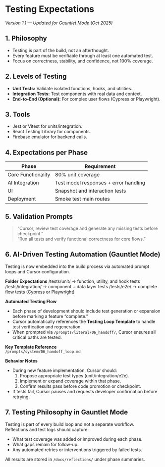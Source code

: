 # Testing Expectations  
_Version 1.1 — Updated for Gauntlet Mode (Oct 2025)_


## 1. Philosophy
- Testing is part of the build, not an afterthought.  
- Every feature must be verifiable through at least one automated test.  
- Focus on correctness, stability, and confidence, not 100% coverage.  


## 2. Levels of Testing
- **Unit Tests:** Validate isolated functions, hooks, and utilities.  
- **Integration Tests:** Test components with real data and context.  
- **End-to-End (Optional):** For complex user flows (Cypress or Playwright).  


## 3. Tools
- Jest or Vitest for units/integration.  
- React Testing Library for components.  
- Firebase emulator for backend calls.  


## 4. Expectations per Phase
| Phase | Requirement |
|--------|--------------|
| Core Functionality | 80% unit coverage |
| AI Integration | Test model responses + error handling |
| UI | Snapshot and interaction tests |
| Deployment | Smoke test main routes |


## 5. Validation Prompts
> “Cursor, review test coverage and generate any missing tests before checkpoint.”  
> “Run all tests and verify functional correctness for core flows.”  


## 6. AI-Driven Testing Automation (Gauntlet Mode)

Testing is now embedded into the build process via automated prompt loops and Cursor configuration.

**Folder Expectations**
/tests/unit/        → function, utility, and hook tests
/tests/integration/ → component + data layer tests
/tests/e2e/         → complete flow tests (Cypress or Playwright)

**Automated Testing Flow**
- Each phase of development should include test generation or expansion before marking a feature “complete.”  
- Cursor automatically references the **Testing Loop Template** to handle test verification and regeneration.  
- When prompted via `/prompts/literal/06_handoff/`, Cursor ensures all critical paths are tested.  

**Key Template Reference**  
`/prompts/system/06_handoff_loop.md`

**Behavior Notes**
- During new feature implementation, Cursor should:  
  1. Propose appropriate test types (unit/integration/e2e).  
  2. Implement or expand coverage within that phase.  
  3. Confirm results pass before code promotion or checkpoint.  
- If tests fail, Cursor pauses and requests developer confirmation before retrying.  


## 7. Testing Philosophy in Gauntlet Mode

Testing is part of every build loop and not a separate workflow.  
Reflections and test logs should capture:
- What test coverage was added or improved during each phase.  
- What gaps remain for follow-up.  
- Any automated retries or interventions triggered by failed tests.  

All results are stored in `/docs/reflections/` under phase summaries.